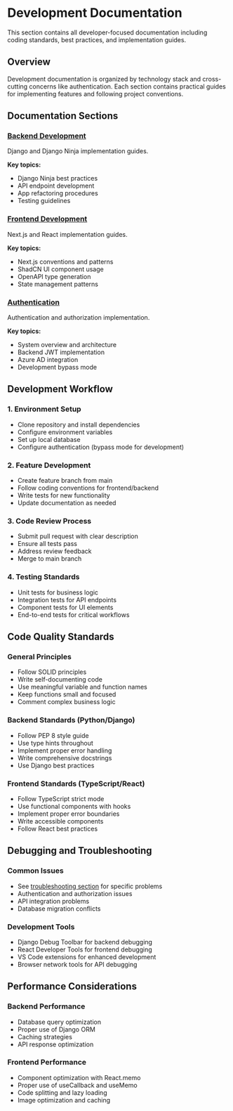 # Development Documentation

This section contains all developer-focused documentation including coding standards, best practices, and implementation guides.

## Overview

Development documentation is organized by technology stack and cross-cutting concerns like authentication. Each section contains practical guides for implementing features and following project conventions.

## Documentation Sections

### [Backend Development](./backend/)
Django and Django Ninja implementation guides.

**Key topics:**
- Django Ninja best practices
- API endpoint development
- App refactoring procedures
- Testing guidelines

### [Frontend Development](./frontend/)
Next.js and React implementation guides.

**Key topics:**
- Next.js conventions and patterns
- ShadCN UI component usage
- OpenAPI type generation
- State management patterns

### [Authentication](./authentication/)
Authentication and authorization implementation.

**Key topics:**
- System overview and architecture
- Backend JWT implementation
- Azure AD integration
- Development bypass mode

## Development Workflow

### 1. Environment Setup
- Clone repository and install dependencies
- Configure environment variables
- Set up local database
- Configure authentication (bypass mode for development)

### 2. Feature Development
- Create feature branch from main
- Follow coding conventions for frontend/backend
- Write tests for new functionality
- Update documentation as needed

### 3. Code Review Process
- Submit pull request with clear description
- Ensure all tests pass
- Address review feedback
- Merge to main branch

### 4. Testing Standards
- Unit tests for business logic
- Integration tests for API endpoints
- Component tests for UI elements
- End-to-end tests for critical workflows

## Code Quality Standards

### General Principles
- Follow SOLID principles
- Write self-documenting code
- Use meaningful variable and function names
- Keep functions small and focused
- Comment complex business logic

### Backend Standards (Python/Django)
- Follow PEP 8 style guide
- Use type hints throughout
- Implement proper error handling
- Write comprehensive docstrings
- Use Django best practices

### Frontend Standards (TypeScript/React)
- Follow TypeScript strict mode
- Use functional components with hooks
- Implement proper error boundaries
- Write accessible components
- Follow React best practices

## Debugging and Troubleshooting

### Common Issues
- See [troubleshooting section](../06-troubleshooting/) for specific problems
- Authentication and authorization issues
- API integration problems
- Database migration conflicts

### Development Tools
- Django Debug Toolbar for backend debugging
- React Developer Tools for frontend debugging
- VS Code extensions for enhanced development
- Browser network tools for API debugging

## Performance Considerations

### Backend Performance
- Database query optimization
- Proper use of Django ORM
- Caching strategies
- API response optimization

### Frontend Performance
- Component optimization with React.memo
- Proper use of useCallback and useMemo
- Code splitting and lazy loading
- Image optimization and caching